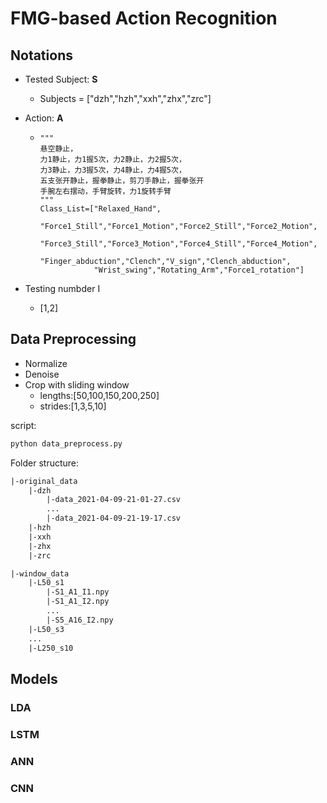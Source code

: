 # FMG-based Action Recognition

## Notations

* Tested Subject: **S**
  * Subjects = ["dzh","hzh","xxh","zhx","zrc"] 
* Action: **A**
   * ~~~~
     """
     悬空静止，
     力1静止，力1握5次，力2静止，力2握5次，
     力3静止，力3握5次，力4静止，力4握5次，
     五支张开静止，握拳静止，剪刀手静止，握拳张开
     手腕左右摆动，手臂旋转，力1旋转手臂
     """
     Class_List=["Relaxed_Hand",
                 "Force1_Still","Force1_Motion","Force2_Still","Force2_Motion",
                 "Force3_Still","Force3_Motion","Force4_Still","Force4_Motion",
                 "Finger_abduction","Clench","V_sign","Clench_abduction",
                 "Wrist_swing","Rotating_Arm","Force1_rotation"]
     ~~~~

* Testing numbder I
  * [1,2] 


## Data Preprocessing

* Normalize
* Denoise
* Crop with sliding window
  * lengths:[50,100,150,200,250]    
  * strides:[1,3,5,10]

script:
```python
python data_preprocess.py
```

Folder structure:
```latex
|-original_data
    |-dzh
        |-data_2021-04-09-21-01-27.csv
        ...
        |-data_2021-04-09-21-19-17.csv
    |-hzh
    |-xxh
    |-zhx
    |-zrc

|-window_data
    |-L50_s1
        |-S1_A1_I1.npy
        |-S1_A1_I2.npy
        ...
        |-S5_A16_I2.npy   
    |-L50_s3
    ...
    |-L250_s10
```

## Models

### LDA

### LSTM

### ANN

### CNN
